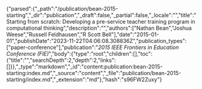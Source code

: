 {"parsed":{"_path":"/publication/bean-2015-starting","_dir":"publication","_draft":false,"_partial":false,"_locale":"","title":"Starting from scratch: Developing a pre-service teacher training program in computational thinking","description":"","authors":["Nathan Bean","Joshua Weese","Russell Feldhausen","R Scott Bell"],"date":"2015-01-01","publishDate":"2023-11-22T04:06:08.308836Z","publication_types":["paper-conference"],"publication":"*2015 IEEE Frontiers in Education Conference (FIE)*","body":{"type":"root","children":[],"toc":{"title":"","searchDepth":2,"depth":2,"links":[]}},"_type":"markdown","_id":"content:publication:bean-2015-starting:index.md","_source":"content","_file":"publication/bean-2015-starting/index.md","_extension":"md"},"hash":"s96FW2Zuxy"}